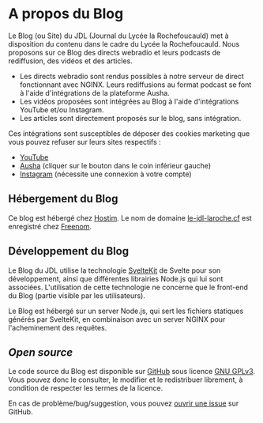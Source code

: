 # A propos du Blog

Le Blog (ou Site) du JDL (Journal du Lycée la Rochefoucauld) met à disposition du contenu dans le cadre du Lycée la Rochefoucauld.
Nous proposons sur ce Blog des directs webradio et leurs podcasts de rediffusion, des vidéos et des articles.


- Les directs webradio sont rendus possibles à notre serveur de direct fonctionnant avec NGINX.
Leurs rediffusions au format podcast se font à l'aide d'intégrations de la plateforme Ausha.
- Les vidéos proposées sont intégrées au Blog à l'aide d'intégrations YouTube et/ou Instagram.
- Les articles sont directement proposés sur le blog, sans intégration.

Ces intégrations sont susceptibles de déposer des cookies marketing que vous pouvez refuser sur leurs sites respectifs :

- [YouTube](https://consent.youtube.com/d?continue=https://www.youtube.com/%3Fcbrd%3D1&gl=FR&m=0&pc=yt&hl=fr&src=2)
- [Ausha](https://www.ausha.co/fr/) (cliquer sur le bouton dans le coin inférieur gauche)
- [Instagram](https://www.instagram.com/accounts/cookie_settings/) (nécessite une connexion à votre compte)

## Hébergement du Blog

Ce blog est hébergé chez [Hostim](https://hostim.fr).
Le nom de domaine [le-jdl-laroche.cf](https://le-jdl-laroche.cf) est enregistré chez [Freenom](https://freenom.com).

## Développement du Blog

Le Blog du JDL utilise la technologie [SvelteKit](https://kit.svelte.dev) de Svelte pour son développement, ainsi que différentes librairies Node.js qui lui sont associées. L'utilisation de cette technologie ne concerne que le front-end du Blog (partie visible par les utilisateurs).

Le Blog est hébergé sur un server Node.js, qui sert les fichiers statiques générés par SvelteKit, en combinaison avec un server NGINX pour l'acheminement des requêtes.

## *Open source*

Le code source du Blog est disponible sur [GitHub](/https://github.com/Le-JDL-La-Roche/Le-JDL-Client) sous licence [GNU GPLv3](https://github.com/Le-JDL-La-Roche/Le-JDL-Client/blob/main/LICENSE). Vous pouvez donc le consulter, le modifier et le redistribuer librement, à condition de respecter les termes de la licence.

En cas de problème/bug/suggestion, vous pouvez [ouvrir une issue](https://github.com/Le-JDL-La-Roche/Le-JDL-Client/issues) sur GitHub.